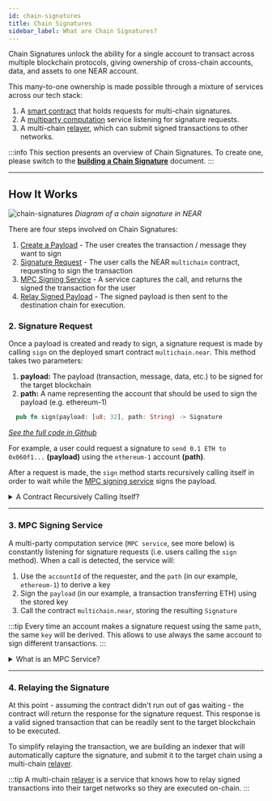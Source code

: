 ```yaml
---
id: chain-signatures
title: Chain Signatures
sidebar_label: What are Chain Signatures?
---
```


Chain Signatures unlock the ability for a single account to transact across multiple blockchain protocols, giving ownership of cross-chain accounts, data, and assets to one NEAR account.

This many-to-one ownership is made possible through a mixture of services across our tech stack:

1. A [smart contract](../basics/accounts/smartcontract.md) that holds requests for multi-chain signatures.
2. A [multiparty computation](https://www.zellic.io/blog/mpc-from-scratch/) service listening for signature requests.
3. A multi-chain [relayer](./relayers.md), which can submit signed transactions to other networks.

:::info
This section presents an overview of Chain Signatures. To create one, please switch to the [**building a Chain Signature**](../../8.abstraction/chain-signatures.md) document.
:::

---

## How It Works

![chain-signatures](/docs/assets/welcome-pages/chain-signatures-overview.png)
_Diagram of a chain signature in NEAR_

There are four steps involved on Chain Signatures:

1. [Create a Payload](/abstraction/chain-signatures/#create-a-payload) - The user creates the transaction / message they want to sign
2. [Signature Request](#2-request-signature) - The user calls the NEAR `multichain` contract, requesting to sign the transaction
3. [MPC Signing Service](#3-sign-with-mpc) - A service captures the call, and returns the signed the transaction for the user
4. [Relay Signed Payload](#4-relaying-the-signature) - The signed payload is then sent to the destination chain for execution.

### 2. Signature Request

Once a payload is created and ready to sign, a signature request is made by calling `sign` on the deployed smart contract `multichain.near`. This method takes two parameters:
  1. **payload:** The payload (transaction, message, data, etc.) to be signed for the target blockchain
  2. **path:** A name representing the account that should be used to sign the payload (e.g. ethereum-1)

```rust
  pub fn sign(payload: [u8; 32], path: String) -> Signature
```
_[See the full code in Github](https://github.com/near/mpc-recovery/blob/bc85d66833ffa8537ec61d0b22cd5aa96fbe3197/contract/src/lib.rs#L263)_

For example, a user could request a signature to `send 0.1 ETH to 0x060f1...` **(payload)** using the `ethereum-1` account **(path)**.

After a request is made, the `sign` method starts recursively calling itself in order to wait while the [MPC signing service](#3-mpc-signing-service) signs the payload.

<details>
<summary> A Contract Recursively Calling Itself? </summary>

NEAR smart contracts are unable to halt execution and await the completion of a process. To solve this, one can make the contract call itself again and again checking on each iteration if the result is ready.

Note that each call will take one block, and thus result on ~1s of waiting. After some time the contract will either return a result - since somebody external provided it - or run out of GAS waiting.

</details>

<hr class="subsection" />

### 3. MPC Signing Service

A multi-party computation service (`MPC service`, see more below) is constantly listening for signature requests (i.e. users calling the `sign` method). When a call is detected, the service will:

1. Use the `accountId` of the requester, and the `path` (in our example, `ethereum-1`) to derive a key 
2. Sign the `payload` (in our example, a transaction transferring ETH) using the stored key
3. Call the contract `multichain.near`, storing the resulting `Signature`

:::tip
Every time an account makes a signature request using the same `path`, the same `key` will be derived. This allows to use always the same account to sign different transactions.
:::

<details>
<summary> What is an MPC Service? </summary>

MPC (multi-party computation) allows independent actors to do shared computations on private information, without revealing secrets to each-other.

NEAR uses its own MPC service to safely sign transactions for other chains on behalf of the user. In practice, **no single node** on the MPC can **sign by itself** since they do **not hold the user's keys**. Instead, nodes create signature-shares which are aggregated through multiple rounds to jointly sign the payload.

Generally, MPC signing services work by sharing a master key, which needs to be re-created each time a node joins or leaves. NEAR's MPC service allows for nodes to safely join and leave, without needing to re-derive a master key.

If you want to learn more about how MPC works, we recommend to [**check this article**](https://www.zellic.io/blog/mpc-from-scratch/)

</details>

<hr class="subsection" />

### 4. Relaying the Signature

At this point - assuming the contract didn't run out of gas waiting - the contract will return the response for the signature request. This response is a valid signed transaction that can be readily sent to the target blockchain to be executed.

To simplify relaying the transaction, we are building an indexer that will automatically capture the signature, and submit it to the target chain using a multi-chain [relayer](relayers.md).

:::tip
A multi-chain [relayer](relayers.md) is a service that knows how to relay signed transactions into their target networks so they are executed on-chain.
:::

<!-- ### Workflow

- A NEAR account requests a payload to be signed by a deployed [MPC](#multi-party-computation-mpc) smart contract
  > This request is performed by calling `sign` and passing the payload (hash from a message or transaction)
- A key is derived from the MPC root key using `account_id` and derivation path. (this ensures that it will be the same key if the two parameters are the same)
- Once the client gets the signature, it can send the transaction to a relayer
  > In a future release, an indexing service will listen to all `sign` events from the MPC contract and will trigger a multi-chain relayer -->